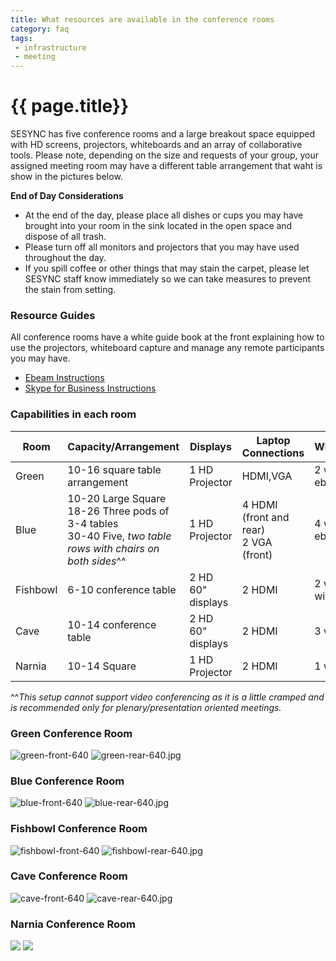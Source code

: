 ```yaml
---
title: What resources are available in the conference rooms
category: faq
tags:
 - infrastructure
 - meeting
---
```

# {{ page.title}}
SESYNC has five conference rooms and a large breakout space equipped with HD screens, projectors, whiteboards and an array of collaborative tools. 
Please note, depending on the size and requests of your group, your assigned meeting room may have a different table arrangement that waht is show in the pictures below.

**End of Day Considerations**
* At the end of the day, please place all dishes or cups you may have brought into your room in the sink located in the open space and dispose of all trash.
* Please turn off all monitors and projectors that you may have used throughout the day.
* If you spill coffee or other things that may stain the carpet, please let SESYNC staff know immediately so we can take measures to prevent the stain from setting.

### Resource Guides
All conference rooms have a white guide book at the front explaining how to use the projectors, whiteboard capture and manage any remote participants you may have.
* [Ebeam Instructions](/assets/images/roomdocs/Ebeam-Instructions.pdf)
* [Skype for Business Instructions](/assets/images/roomdocs/Skype-for-Business-Instructions.pdf)

### Capabilities in each room
| Room | Capacity/Arrangement | Displays | Laptop Connections | Whiteboards |
| ---- | -------------------- | -------- | ------------------ | ----------- |
| Green | 10-16 square table arrangement | 1 HD Projector | HDMI,VGA | 2 with ebeam|
| Blue | 10-20 Large Square <br/> 18-26 Three pods of 3-4 tables <br/> 30-40 Five, *two table rows with chairs on both sides*^^ | 1 HD Projector | 4 HDMI (front and rear) <br/>2 VGA (front)| 4 with ebeam |
| Fishbowl | 6-10 conference table | 2 HD 60" displays |2 HDMI | 2 walls, one with ebeam |
| Cave | 10-14 conference table | 2 HD 60" displays | 2 HDMI| 3 walls |
| Narnia | 10-14 Square | 1 HD Projector | 2 HDMI | 1 wall |

^^*This setup cannot support video conferencing as it is a little cramped and is recommended only for plenary/presentation oriented meetings.*

### Green Conference Room

![green-front-640](/assets/images/green-front-640.jpg) ![green-rear-640.jpg](/assets/images/green-rear-640.jpg)

### Blue Conference Room
![blue-front-640](/assets/images/blue-front.JPG) ![blue-rear-640.jpg](/assets/images/blue-rear-640.jpg)

### Fishbowl Conference Room
![fishbowl-front-640](/assets/images/fishbowl-front-640.png) ![fishbowl-rear-640.jpg](/assets/images/fishbowl-rear-640.jpg)

### Cave Conference Room
![cave-front-640](/assets/images/cave-front-640.jpg) ![cave-rear-640.jpg](/assets/images/cave-rear-640.jpg)

### Narnia Conference Room
![](/assests/images/) ![](/assests/images/)
